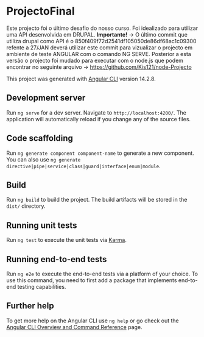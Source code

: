 # ProjectoFinal

Este projecto foi o último desafio do nosso curso. Foi idealizado para utilizar uma API desenvolvida em DRUPAL. 
**Importante!** -> O último commit que utiliza drupal como API é o 850f409f72d2541df105050de86df68ac1c09300 refente a 27/JAN deverá utilizar este commit para vizualizar o projecto em ambiente de teste ANGULAR com o comando NG SERVE. Posterior a esta versão o projecto foi mudado para executar com o node.js que podem encontrar no seguinte arquivo -> https://github.com/Kis121/node-Projecto

This project was generated with [Angular CLI](https://github.com/angular/angular-cli) version 14.2.8.

## Development server

Run `ng serve` for a dev server. Navigate to `http://localhost:4200/`. The application will automatically reload if you change any of the source files.

## Code scaffolding

Run `ng generate component component-name` to generate a new component. You can also use `ng generate directive|pipe|service|class|guard|interface|enum|module`.

## Build

Run `ng build` to build the project. The build artifacts will be stored in the `dist/` directory.

## Running unit tests

Run `ng test` to execute the unit tests via [Karma](https://karma-runner.github.io).

## Running end-to-end tests

Run `ng e2e` to execute the end-to-end tests via a platform of your choice. To use this command, you need to first add a package that implements end-to-end testing capabilities.

## Further help

To get more help on the Angular CLI use `ng help` or go check out the [Angular CLI Overview and Command Reference](https://angular.io/cli) page.
